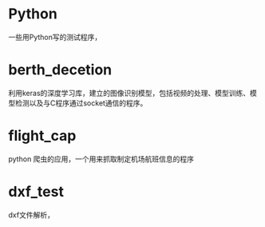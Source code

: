 # Python
一些用Python写的测试程序，
# berth_decetion 
利用keras的深度学习库，建立的图像识别模型，包括视频的处理、模型训练、模型检测以及与C程序通过socket通信的程序。
# flight_cap
python 爬虫的应用，一个用来抓取制定机场航班信息的程序
# dxf_test
dxf文件解析，
